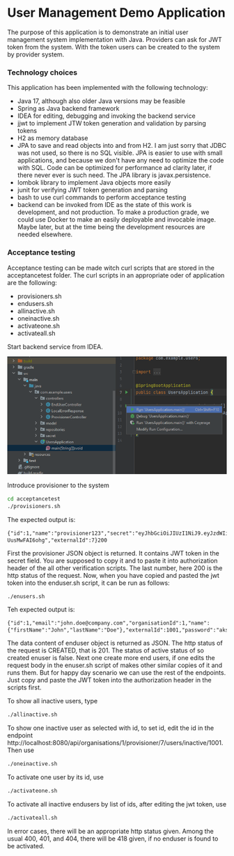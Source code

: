 # User Management Demo Application

The purpose of this application is to demonstrate an initial user management system
implementation with Java. Providers can ask for JWT token from the system.
With the token users can be created to the system by provider system.

### Technology choices
This application has been implemented with the following technology:
- Java 17, although also older Java versions may be feasible
- Spring as Java backend framework
- IDEA for editing, debugging and invoking the backend service
- jjwt to implement JTW token generation and validation by parsing tokens
- H2 as memory database
- JPA to save and read objects into and from H2. I am just sorry that JDBC was not used, so
there is no SQL visible. JPA is easier to use with small applications, and because we don't have any need to optimize the code with SQL.
Code can be optimized for performance ad clarity later, if there never ever is such need.
The JPA library is javax.persistence.
- lombok library to implement Java objects more easily
- junit for verifying JWT token generation and parsing
- bash to use curl commands to perform acceptance testing
- backend can be invoked from IDE as the state of this work is development, and not production.
To make a production grade, we could use Docker to make an easily deployable and
invocable image. Maybe later, but at the time being the development resources
are needed elsewhere.

### Acceptance testing

Acceptance testing can be made witch curl scripts that are stored in the acceptancetest folder.
The curl scripts in an appropriate oder of application are the following:
- provisioners.sh
- endusers.sh
- allinactive.sh
- oneinactive.sh
- activateone.sh
- activateall.sh

Start backend service from IDEA.

![Invoke backend](images/StartBackendFromIdea.png)

Introduce provisioner to the system

```bash
cd acceptancetest
./provisioners.sh
```
The expected output is:
```text
{"id":1,"name":"provisioner123","secret":"eyJhbGciOiJIUzI1NiJ9.eyJzdWIiOiJzb21ldGhpbmciLCJwcm92SWQiOjcsIm9yZ0lkIjoxLCJpYXQiOjE2ODkyNDkwMjAsImV4cCI6MTY4OTI1NjIyMH0.wFJHGgvQYyQ6zzEyn3uyskYN75y3vK-UusMwFAI6ohg","externalId":7}200
```
First the provisioner JSON object is returned. It contains JWT token in the secret field. You are supposed to 
copy it and to paste it into authorization header of the all other verification scripts. The last number, here 200 is the http status of the request.
Now, when you have copied and pasted the jwt token into the enduser.sh script, it can be run as follows:
```bash
./enusers.sh
```
Teh expected output is:
```text
{"id":1,"email":"john.doe@company.com","organisationId":1,"name":{"firstName":"John","lastName":"Doe"},"externalId":1001,"password":"aksdffdjkg","active":false}201
```
The data content of enduser object is returned as JSON. The http status of the request is CREATED, that is 201. The status of active status of so created enuser is false.
Next one create more end users, if one edits the request body in the enuser.sh script of makes other similar copies of it and runs them.
But for happy day scenario we can use the rest of the endpoints. Just copy and paste the JWT token into the authorization header in the scripts first.

To show all inactive users, type
```bash
./allinactive.sh
```
To show one inactive user as selected with id, to set id, edit the id in the endpoint http://localhost:8080/api/organisations/1/provisioner/7/users/inactive/1001. Then use
```bash
./oneinactive.sh
```
To activate one user by its id, use
```bash
./activateone.sh
```
To activate all inactive endusers by list of ids, after editing the jwt token, use
```bash
./activateall.sh
```
In error cases, there will be an appropriate http status given. Among the usual 400, 401, and 404, there will be 418 given, if no enduser is found to be activated. 